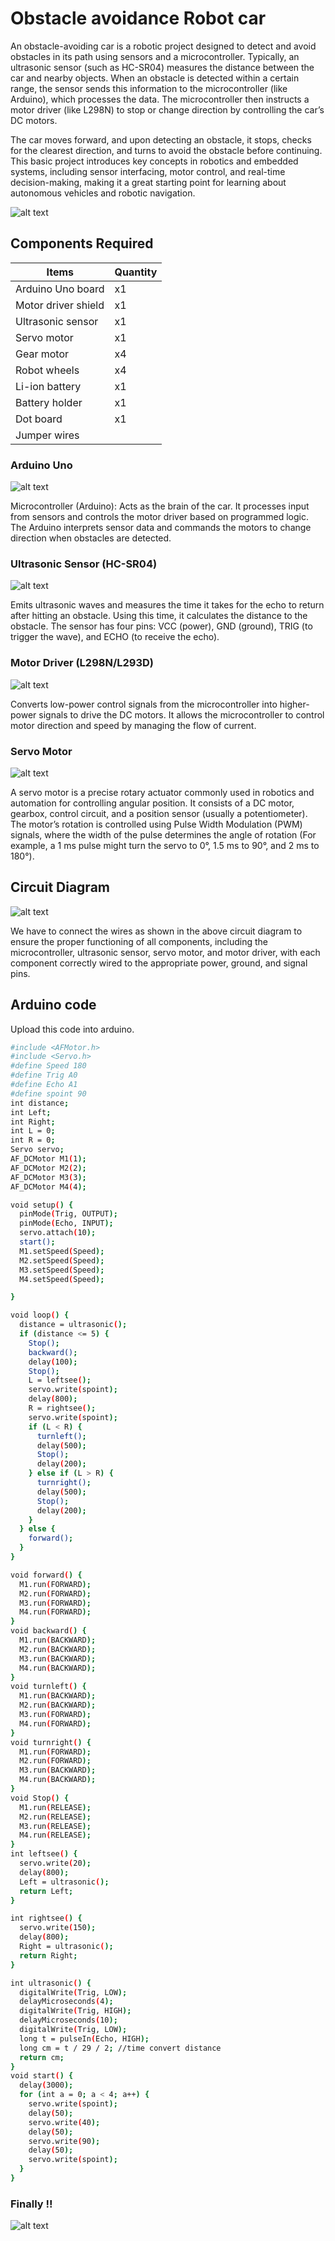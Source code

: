 # Obstacle avoidance Robot car

An obstacle-avoiding car is a robotic project designed to detect and avoid obstacles in its path using sensors and a microcontroller. Typically, an ultrasonic sensor (such as HC-SR04) measures the distance between the car and nearby objects. When an obstacle is detected within a certain range, the sensor sends this information to the microcontroller (like Arduino), which processes the data. The microcontroller then instructs a motor driver (like L298N) to stop or change direction by controlling the car’s DC motors.

The car moves forward, and upon detecting an obstacle, it stops, checks for the clearest direction, and turns to avoid the obstacle before continuing. This basic project introduces key concepts in robotics and embedded systems, including sensor interfacing, motor control, and real-time decision-making, making it a great starting point for learning about autonomous vehicles and robotic navigation.



![alt text](https://res.cloudinary.com/dhrd4kfja/image/upload/v1729691803/car2_hy3lcb.webp)



## Components Required

| Items            | Quantity                                                               |
| ----------------- | ------------------------------------------------------------------ |
| Arduino Uno board |x1 |
| Motor driver shield | x1 |
| Ultrasonic sensor | x1 |
| Servo motor | x1 |
| Gear motor | x4 |
| Robot wheels | x4 |
| Li-ion battery | x1 |
| Battery holder | x1 |
| Dot board | x1 |
| Jumper wires |  |


### Arduino Uno

![alt text](https://res.cloudinary.com/dhrd4kfja/image/upload/v1729693224/arduino_uno_ai7quf.jpg)

Microcontroller (Arduino): Acts as the brain of the car. It processes input from sensors and controls the motor driver based on programmed logic. The Arduino interprets sensor data and commands the motors to change direction when obstacles are detected.

### Ultrasonic Sensor (HC-SR04)

![alt text](https://res.cloudinary.com/dhrd4kfja/image/upload/v1729693205/ultrasonic_omver3.jpg)

Emits ultrasonic waves and measures the time it takes for the echo to return after hitting an obstacle. Using this time, it calculates the distance to the obstacle. The sensor has four pins: VCC (power), GND (ground), TRIG (to trigger the wave), and ECHO (to receive the echo).

### Motor Driver (L298N/L293D)

![alt text](https://res.cloudinary.com/dhrd4kfja/image/upload/v1729693592/motor_driver_pics4f.jpg)

Converts low-power control signals from the microcontroller into higher-power signals to drive the DC motors. It allows the microcontroller to control motor direction and speed by managing the flow of current.

### Servo Motor

![alt text](https://res.cloudinary.com/dhrd4kfja/image/upload/v1729693182/servo_motor_ehijnm.jpg)

A servo motor is a precise rotary actuator commonly used in robotics and automation for controlling angular position. It consists of a DC motor, gearbox, control circuit, and a position sensor (usually a potentiometer). The motor’s rotation is controlled using Pulse Width Modulation (PWM) signals, where the width of the pulse determines the angle of rotation (For example, a 1 ms pulse might turn the servo to 0°, 1.5 ms to 90°, and 2 ms to 180°).


## Circuit Diagram

![alt text](https://res.cloudinary.com/dhrd4kfja/image/upload/v1729694303/circuit_xefzx3.webp)


We have to connect the wires as shown in the above circuit diagram to ensure the proper functioning of all components, including the microcontroller, ultrasonic sensor, servo motor, and motor driver, with each component correctly wired to the appropriate power, ground, and signal pins.


## Arduino code

Upload this code into arduino. 

```bash
#include <AFMotor.h>
#include <Servo.h>
#define Speed 180
#define Trig A0
#define Echo A1
#define spoint 90
int distance;
int Left;
int Right;
int L = 0;
int R = 0;
Servo servo;
AF_DCMotor M1(1);
AF_DCMotor M2(2);
AF_DCMotor M3(3);
AF_DCMotor M4(4);

void setup() {
  pinMode(Trig, OUTPUT);
  pinMode(Echo, INPUT);
  servo.attach(10);
  start();
  M1.setSpeed(Speed);
  M2.setSpeed(Speed);
  M3.setSpeed(Speed);
  M4.setSpeed(Speed);

}

void loop() {
  distance = ultrasonic();
  if (distance <= 5) {
    Stop();
    backward();
    delay(100);
    Stop();
    L = leftsee();
    servo.write(spoint);
    delay(800);
    R = rightsee();
    servo.write(spoint);
    if (L < R) {
      turnleft();
      delay(500);
      Stop();
      delay(200);
    } else if (L > R) {
      turnright();
      delay(500);
      Stop();
      delay(200);
    }
  } else {
    forward();
  }
}

void forward() {
  M1.run(FORWARD);
  M2.run(FORWARD);
  M3.run(FORWARD);
  M4.run(FORWARD);
}
void backward() {
  M1.run(BACKWARD);
  M2.run(BACKWARD);
  M3.run(BACKWARD);
  M4.run(BACKWARD);
}
void turnleft() {
  M1.run(BACKWARD);
  M2.run(BACKWARD);
  M3.run(FORWARD);
  M4.run(FORWARD);
}
void turnright() {
  M1.run(FORWARD);
  M2.run(FORWARD);
  M3.run(BACKWARD);
  M4.run(BACKWARD);
}
void Stop() {
  M1.run(RELEASE);
  M2.run(RELEASE);
  M3.run(RELEASE);
  M4.run(RELEASE);
}
int leftsee() {
  servo.write(20);
  delay(800);
  Left = ultrasonic();
  return Left;
}

int rightsee() {
  servo.write(150);
  delay(800);
  Right = ultrasonic();
  return Right;
}

int ultrasonic() {
  digitalWrite(Trig, LOW);
  delayMicroseconds(4);
  digitalWrite(Trig, HIGH);
  delayMicroseconds(10);
  digitalWrite(Trig, LOW);
  long t = pulseIn(Echo, HIGH);
  long cm = t / 29 / 2; //time convert distance
  return cm;
}
void start() {
  delay(3000);
  for (int a = 0; a < 4; a++) {
    servo.write(spoint);
    delay(50);
    servo.write(40);
    delay(50);
    servo.write(90);
    delay(50);
    servo.write(spoint);
  }
}

```


### Finally !!

![alt text](https://res.cloudinary.com/dhrd4kfja/image/upload/v1729693258/car3_du065z.jpg)

